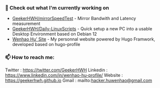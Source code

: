 ### 👷 Check out what I'm currently working on

- [GeekerHWH/mirrorSpeedTest](https://github.com/GeekerHWH/mirrorSpeedTest) - Mirror Bandwith and Latency measurement
- [GeekerHWH/Daily-LinuxScripts](https://github.com/GeekerHWH/Daily-LinuxScripts) - Quick setup a new PC into a usable Desktop Environment based on Debian 12
- [Wenhao Hu' Site](https://geekerhwh.github.io) - My personnal website powered by Hugo Framwork, developed based on hugo-profile

### 📫 How to reach me:
Twitter : https://twitter.com/GeekerHWH
Linkedin : https://www.linkedin.com/in/wenhao-hu-profile/
Website : https://geekerhwh.github.io
Gmail : mailto:hacker.huwenhao@gmail.com